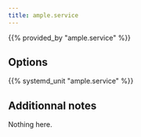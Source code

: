 ```yaml
---
title: ample.service
---
```


{{% provided_by "ample.service" %}}

## Options

{{% systemd_unit "ample.service" %}}

## Additionnal notes

Nothing here.